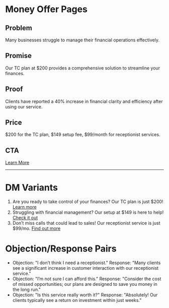 # Money Offer Pages

## Problem
Many businesses struggle to manage their financial operations effectively.

## Promise
Our TC plan at $200 provides a comprehensive solution to streamline your finances.

## Proof
Clients have reported a 40% increase in financial clarity and efficiency after using our service.

## Price
$200 for the TC plan, $149 setup fee, $99/month for receptionist services.

## CTA
[Learn More]({TC_LINK})

---

# DM Variants
1. Are you ready to take control of your finances? Our TC plan is just $200! [Learn more]({TC_LINK})
2. Struggling with financial management? Our setup at $149 is here to help! [Check it out]({SETUP_LINK})
3. Don’t miss calls that could lead to sales! Our receptionist service is just $99/mo. [Find out more]({RECEPTION_LINK})

# Objection/Response Pairs
- Objection: "I don’t think I need a receptionist."
  Response: "Many clients see a significant increase in customer interaction with our receptionist service."
- Objection: "I’m not sure I can afford this."
  Response: "Consider the cost of missed opportunities; our plans are designed to save you money in the long run."
- Objection: "Is this service really worth it?"
  Response: "Absolutely! Our clients typically see a return on investment within just weeks."
